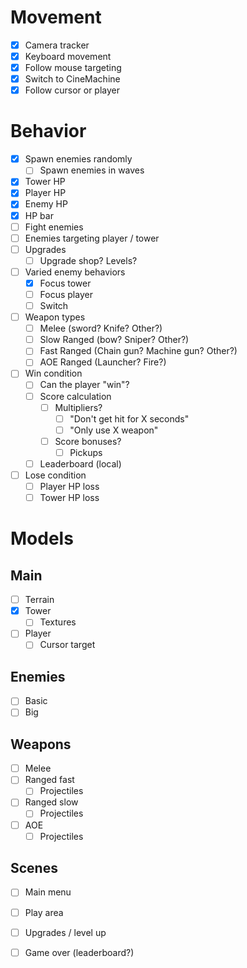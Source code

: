 # Movement
- [x] Camera tracker
- [x] Keyboard movement
- [x] Follow mouse targeting
- [x] Switch to CineMachine
- [x] Follow cursor or player

# Behavior
- [x] Spawn enemies randomly
  - [ ] Spawn enemies in waves
- [x] Tower HP
- [x] Player HP
- [x] Enemy HP
- [x] HP bar
- [ ] Fight enemies
- [ ] Enemies targeting player / tower
- [ ] Upgrades
  - [ ] Upgrade shop? Levels?
- [ ] Varied enemy behaviors
  - [x] Focus tower
  - [ ] Focus player
  - [ ] Switch
- [ ] Weapon types
  - [ ] Melee (sword? Knife? Other?)
  - [ ] Slow Ranged (bow? Sniper? Other?)
  - [ ] Fast Ranged (Chain gun? Machine gun? Other?)
  - [ ] AOE Ranged (Launcher? Fire?)
- [ ] Win condition
  - [ ] Can the player "win"?
  - [ ] Score calculation
    - [ ] Multipliers?
      - [ ] "Don't get hit for X seconds"
      - [ ] "Only use X weapon"
    - [ ] Score bonuses?
      - [ ] Pickups
  - [ ] Leaderboard (local)
- [ ] Lose condition
  - [ ] Player HP loss
  - [ ] Tower HP loss

# Models
## Main
- [ ] Terrain
- [x] Tower
  - [ ] Textures
- [ ] Player
  - [ ] Cursor target

## Enemies
- [ ] Basic
- [ ] Big

## Weapons
- [ ] Melee
- [ ] Ranged fast
  - [ ] Projectiles 
- [ ] Ranged slow
  - [ ] Projectiles
- [ ] AOE
  - [ ] Projectiles

## Scenes
- [ ] Main menu
- [ ] Play area
- [ ] Upgrades / level up
- [ ] Game over (leaderboard?)

